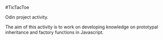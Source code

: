 #TicTacToe

Odin project activity. 

The aim of this activity is to work on developing knowledge on prototypal inheritance and factory functions in Javascript. 

